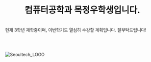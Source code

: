 # <div align=center>컴퓨터공학과 목정우학생입니다.</div>

<div style="text-align: left"><br>현재 3학년 재학중이며, 이번학기도 열심히 수강할 계획입니다. 잘부탁드립니다!</br></div>

<br></br>


![Seoultech_LOGO](https://github.com/cow1011/cow1011/assets/57364345/75b49b94-dd2b-4590-a28d-a0b0b4ccdd77)
